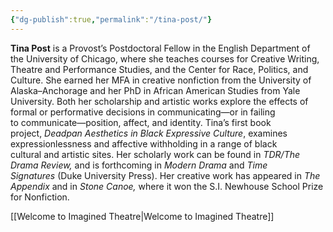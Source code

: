 ```yaml
---
{"dg-publish":true,"permalink":"/tina-post/"}
---
```



**Tina Post** is a Provost’s Postdoctoral Fellow in the English Department of the University of Chicago, where she teaches courses for Creative Writing, Theatre and Performance Studies, and the Center for Race, Politics, and Culture. She earned her MFA in creative nonfiction from the University of Alaska–Anchorage and her PhD in African American Studies from Yale University. Both her scholarship and artistic works explore the effects of formal or performative decisions in communicating—or in failing to communicate—position, affect, and identity. Tina’s first book project, _Deadpan Aesthetics in Black Expressive Culture_, examines expressionlessness and affective withholding in a range of black cultural and artistic sites. Her scholarly work can be found in _TDR/The Drama Review,_ and is forthcoming in _Modern Drama_ and _Time Signatures_ (Duke University Press). Her creative work has appeared in _The Appendix_ and in _Stone Canoe,_ where it won the S.I. Newhouse School Prize for Nonfiction.

[[Welcome to Imagined Theatre\|Welcome to Imagined Theatre]]